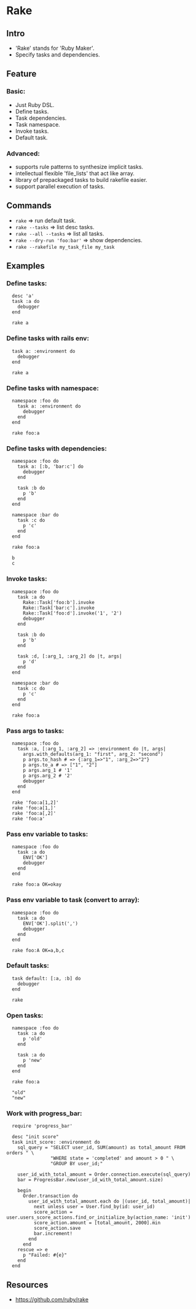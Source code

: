 # Rake

## Intro

- 'Rake' stands for 'Ruby Maker'.
- Specify tasks and dependencies.

## Feature

### Basic:

- Just Ruby DSL.
- Define tasks.
- Task dependencies.
- Task namespace.
- Invoke tasks.
- Default task.

### Advanced:

- supports rule patterns to synthesize implicit tasks.
- intellectual flexible 'file_lists' that act like array.
- library of prepackaged tasks to build rakefile easier.
- support parallel execution of tasks.

## Commands

- `rake` => run default task.
- `rake --tasks` => list desc tasks.
- `rake --all --tasks` => list all tasks.
- `rake --dry-run 'foo:bar'` => show dependencies.
- `rake --rakefile my_task_file my_task`

## Examples

### Define tasks:
```
  desc 'a'
  task :a do
    debugger
  end

  rake a
```

### Define tasks with rails env:
```
  task a: :environment do
    debugger
  end

  rake a
```

### Define tasks with namespace:
```
  namespace :foo do
    task a: :environment do
      debugger
    end
  end

  rake foo:a
```

### Define tasks with dependencies:
```
  namespace :foo do
    task a: [:b, 'bar:c'] do
      debugger
    end

    task :b do
      p 'b'
    end
  end

  namespace :bar do
    task :c do
      p 'c'
    end
  end

  rake foo:a

  b
  c
```

### Invoke tasks:
```
  namespace :foo do
    task :a do
      Rake::Task['foo:b'].invoke
      Rake::Task['bar:c'].invoke
      Rake::Task['foo:d'].invoke('1', '2')
      debugger
    end

    task :b do
      p 'b'
    end

    task :d, [:arg_1, :arg_2] do |t, args|
      p 'd'
    end
  end

  namespace :bar do
    task :c do
      p 'c'
    end
  end

  rake foo:a
```

### Pass args to tasks:
```
  namespace :foo do
    task :a, [:arg_1, :arg_2] => :environment do |t, args|
      args.with_defaults(arg_1: "first", arg_2: "second")
      p args.to_hash # => {:arg_1=>"1", :arg_2=>"2"}
      p args.to_a # => ["1", "2"]
      p args.arg_1 # '1'
      p args.arg_2 # '2'
      debugger
    end
  end

  rake 'foo:a[1,2]'
  rake 'foo:a[1,]'
  rake 'foo:a[,2]'
  rake 'foo:a'
```

### Pass env variable to tasks:
```
  namespace :foo do
    task :a do
      ENV['OK']
      debugger
    end
  end

  rake foo:a OK=okay
```

### Pass env variable to task (convert to array):
```
  namespace :foo do
    task :a do
      ENV['OK'].split(',')
      debugger
    end
  end

  rake foo:A OK=a,b,c
```

### Default tasks:
```
  task default: [:a, :b] do
    debugger
  end

  rake
```

### Open tasks:
```
  namespace :foo do
    task :a do
      p 'old'
    end

    task :a do
      p 'new'
    end
  end

  rake foo:a

  "old"
  "new"
```

### Work with progress_bar:
```
  require 'progress_bar'

  desc "init score"
  task init_score: :environment do
    sql_query = "SELECT user_id, SUM(amount) as total_amount FROM orders " \
                "WHERE state = 'completed' and amount > 0 " \
                "GROUP BY user_id;"

    user_id_with_total_amount = Order.connection.execute(sql_query)
    bar = ProgressBar.new(user_id_with_total_amount.size)

    begin
      Order.transaction do
        user_id_with_total_amount.each do |(user_id, total_amount)|
          next unless user = User.find_by(id: user_id)
          score_action = user.users_score_actions.find_or_initialize_by(action_name: 'init')
          score_action.amount = [total_amount, 2000].min
          score_action.save
          bar.increment!
        end
      end
    rescue => e
      p "Failed: #{e}"
    end
  end
```

## Resources

- https://github.com/ruby/rake

